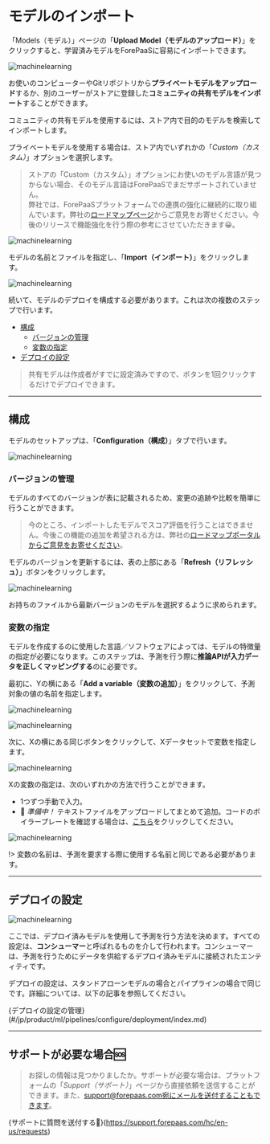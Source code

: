 # モデルのインポート

「Models（モデル）」ページの「**Upload Model（モデルのアップロード）**」をクリックすると、学習済みモデルをForePaaSに容易にインポートできます。

![machinelearning](picts/models-import.png)

お使いのコンピューターやGitリポジトリから**プライベートモデルをアップロード**するか、別のユーザーがストアに登録した**コミュニティの共有モデルをインポート**することができます。

コミュニティの共有モデルを使用するには、ストア内で目的のモデルを検索してインポートします。


プライベートモデルを使用する場合は、ストア内でいずれかの「*Custom（カスタム）*」オプションを選択します。

> ストアの「Custom（カスタム）」オプションにお使いのモデル言語が見つからない場合、そのモデル言語はForePaaSでまだサポートされていません。  
弊社では、ForePaaSプラットフォームでの連携の強化に継続的に取り組んでいます。弊社の[ロードマップページ](https://hq.forepaas.io/#/features)からご意見をお寄せください。今後のリリースで機能強化を行う際の参考にさせていただきます😀。

![machinelearning](picts/models-store2.png)

モデルの名前とファイルを指定し、「**Import（インポート）**」をクリックします。

![machinelearning](picts/models-store3.png)

続いて、モデルのデプロイを構成する必要があります。これは次の複数のステップで行います。

* [構成](jp/product/ml/models/import/index.md?id=configuration)
  * [バージョンの管理](jp/product/ml/models/import/index.md?id=manage-versions)
  * [変数の指定](jp/product/ml/models/import/index.md?id=specify-variables)
* [デプロイの設定](jp/product/ml/models/import/index.md?id=deployment-settings)

> 共有モデルは作成者がすでに設定済みですので、ボタンを1回クリックするだけでデプロイできます。


---
## 構成

モデルのセットアップは、「**Configuration（構成）**」タブで行います。

![machinelearning](picts/model-configuration.png)

### バージョンの管理

モデルのすべてのバージョンが表に記載されるため、変更の追跡や比較を簡単に行うことができます。 

> 今のところ、インポートしたモデルでスコア評価を行うことはできません。今後この機能の追加を希望される方は、弊社の[ロードマップポータルからご意見をお寄せください](https://hq.forepaas.io/#/features)。

モデルのバージョンを更新するには、表の上部にある「**Refresh（リフレッシュ）**」ボタンをクリックします。

![machinelearning](picts/model-update.png)

お持ちのファイルから最新バージョンのモデルを選択するように求められます。


### 変数の指定

モデルを作成するのに使用した言語／ソフトウェアによっては、モデルの特徴量の指定が必要になります。このステップは、予測を行う際に**推論APIが入力データを正しくマッピングする**のに必要です。

最初に、Yの横にある「**Add a variable（変数の追加）**」をクリックして、予測対象の値の名前を指定します。

![machinelearning](picts/model-addY.png)

![machinelearning](picts/model-addY2.png)

次に、Xの横にある同じボタンをクリックして、Xデータセットで変数を指定します。 

![machinelearning](picts/model-addX.png)

Xの変数の指定は、次のいずれかの方法で行うことができます。
* 1つずつ手動で入力。
* 🚧 *準備中！* テキストファイルをアップロードしてまとめて追加。コードのボイラープレートを確認する場合は、[こちら](jp/product/ml/models/import/bulk-add-x)をクリックしてください。

![machinelearning](picts/model-addX2.png)

!> 変数の名前は、予測を要求する際に使用する名前と同じである必要があります。


---
## デプロイの設定

![machinelearning](picts/model-deployment.png)

ここでは、デプロイ済みモデルを使用して予測を行う方法を決めます。すべての設定は、**コンシューマー**と呼ばれるものを介して行われます。コンシューマーは、予測を行うためにデータを供給するデプロイ済みモデルに接続されたエンティティです。 

デプロイの設定は、スタンドアローンモデルの場合とパイプラインの場合で同じです。詳細については、以下の記事を参照してください。

{デプロイの設定の管理}(#/jp/product/ml/pipelines/configure/deployment/index.md)


---
##  サポートが必要な場合🆘

> お探しの情報は見つかりましたか。サポートが必要な場合は、プラットフォームの「*Support（サポート）*」ページから直接依頼を送信することができます。また、support@forepaas.com宛にメールを送付することもできます。

{サポートに質問を送付する🤔}(https://support.forepaas.com/hc/en-us/requests)